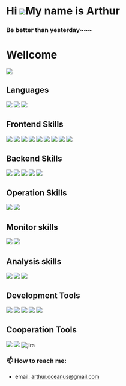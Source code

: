 # Hi ![](https://user-images.githubusercontent.com/18350557/176309783-0785949b-9127-417c-8b55-ab5a4333674e.gif)My name is Arthur

### Be better than yesterday~~~

# Wellcome

<a href="https://profile-fxfwhmre4-arthur-mountain.vercel.app/home">
  <img src="https://skillicons.dev/icons?i=ts,react,next,tailwind,nodejs,go,docker" />
</a>

## Languages

![](https://img.shields.io/badge/-Typescript-3178C6?style=for-the-badge&logo=typescript&logoColor=white)
![](https://img.shields.io/badge/-Node.js-339933?style=for-the-badge&logo=node.js&logoColor=white)
![](https://img.shields.io/badge/-Golang-00ADD8?style=for-the-badge&logo=go&logoColor=white)
<!-- 
![](https://img.shields.io/badge/-Lua-2C2D72?style=for-the-badge&logo=lua&logoColor=white)
![](https://img.shields.io/badge/-Haskell-5D4F85?style=for-the-badge&logo=haskell&logoColor=white)
![](https://img.shields.io/badge/-Kotlin-0095D5?style=for-the-badge&logo=kotlin&logoColor=white) 
![](https://img.shields.io/badge/-Java-007396?style=for-the-badge&logo=java&logoColor=white)
![](https://img.shields.io/badge/-YAML-000000?style=for-the-badge&logo=yaml&logoColor=white)
-->


## Frontend Skills

![](https://img.shields.io/badge/-React-61DAFB?style=for-the-badge&logo=react&logoColor=white)
![](https://img.shields.io/badge/-Next.js-000000?style=for-the-badge&logo=next.js&logoColor=white)
![](https://img.shields.io/badge/-PageSpeed%20Insights-4285F4?style=for-the-badge&logo=google&logoColor=white)
![](https://img.shields.io/badge/-Google%20Search%20Console-4285F4?style=for-the-badge&logo=google-search-console&logoColor=white)
![](https://img.shields.io/badge/-Web%20Vitals-4285F4?style=for-the-badge&logo=google&logoColor=white)
![](https://img.shields.io/badge/-React%20Native-61DAFB?style=for-the-badge&logo=react&logoColor=white)
![](https://img.shields.io/badge/-Webpack-8DD6F9?style=for-the-badge&logo=webpack&logoColor=white)
![](https://img.shields.io/badge/-Babel-F9DC3E?style=for-the-badge&logo=babel&logoColor=white)
![](https://img.shields.io/badge/-Tailwind%20CSS-38B2AC?style=for-the-badge&logo=tailwind-css&logoColor=white)
<!--
![](https://img.shields.io/badge/-ESLint-4B32C3?style=for-the-badge&logo=eslint&logoColor=white)
![](https://img.shields.io/badge/-Prettier-F7B93E?style=for-the-badge&logo=prettier&logoColor=white)
![](https://img.shields.io/badge/-Nx-143055?style=for-the-badge&logo=nx&logoColor=white)
![](https://img.shields.io/badge/-Sass-CC6699?style=for-the-badge&logo=sass&logoColor=white)
-->

## Backend Skills

![](https://img.shields.io/badge/-Express-000000?style=for-the-badge&logo=express&logoColor=white)
![](https://img.shields.io/badge/-Gin-00ADD8?style=for-the-badge&logo=go&logoColor=white)
![](https://img.shields.io/badge/-PostgreSQL-336791?style=for-the-badge&logo=postgresql&logoColor=white)
![](https://img.shields.io/badge/-Cloud%20SQL-4285F4?style=for-the-badge&logo=google-cloud&logoColor=white)
![](https://img.shields.io/badge/-Redis-DC382D?style=for-the-badge&logo=redis&logoColor=white)
<!--
![](https://img.shields.io/badge/-MySQL-4479A1?style=for-the-badge&logo=mysql&logoColor=white)
![](https://img.shields.io/badge/-MongoDB-47A248?style=for-the-badge&logo=mongodb&logoColor=white)
-->

## Operation Skills

![](https://img.shields.io/badge/-Github%20Actions-2088FF?style=for-the-badge&logo=github%20actions&logoColor=white)
![](https://img.shields.io/badge/-Docker-2496ED?style=for-the-badge&logo=docker&logoColor=white)

## Monitor skills

![](https://img.shields.io/badge/-Sentry-362D59?style=for-the-badge&logo=sentry&logoColor=white)
![](https://img.shields.io/badge/-GCP%20Log-4285F4?style=for-the-badge&logo=google-cloud&logoColor=white)

## Analysis skills

![](https://img.shields.io/badge/-Google%20Tag-246FDB?style=for-the-badge&logo=google-tag-manager&logoColor=white)
![](https://img.shields.io/badge/-Facebook%20Pixel-1877F2?style=for-the-badge&logo=facebook&logoColor=white)
![](https://img.shields.io/badge/-Dcard-0052CC?style=for-the-badge&logo=dcard&logoColor=white)

## Development Tools

![](https://img.shields.io/badge/-Neovim-57A143?style=for-the-badge&logo=neovim&logoColor=white)
![](https://img.shields.io/badge/-tmux-1BB91F?style=for-the-badge&logo=tmux&logoColor=white)
![](https://img.shields.io/badge/-Git-F05032?style=for-the-badge&logo=git&logoColor=white)
![](https://img.shields.io/badge/-GitHub-181717?style=for-the-badge&logo=github&logoColor=white)
![](https://img.shields.io/badge/-VSCode-007ACC?style=for-the-badge&logo=visual-studio-code&logoColor=white)

## Cooperation Tools

![](https://img.shields.io/badge/-ClickUp-7B68EE?style=for-the-badge&logo=clickup&logoColor=white)
![](https://img.shields.io/badge/-Notion-000000?style=for-the-badge&logo=notion&logoColor=white)
![jira](https://img.shields.io/badge/-Jira-0052CC?style=for-the-badge&logo=jira&logoColor=white)


### 📫 How to reach me:

- email: arthur.oceanus@gmail.com
